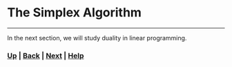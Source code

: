# The Simplex Algorithm


------------------------------------------------------------------------------

In the next section, we will study duality in linear programming.

### [Up][up] | [Back][back] | [Next][next] | [Help][help]

[up]: ../README.md
[back]: ../1_geometry_of_linear_programs/README.md
[next]: ../3_lp_duality/README.md
[help]: ../../0_help/README.md